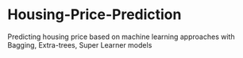 # Housing-Price-Prediction
Predicting housing price based on machine learning approaches with Bagging, Extra-trees, Super Learner models
